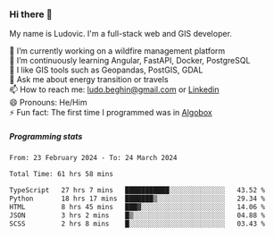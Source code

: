 ### Hi there 👋

My name is Ludovic. I'm a full-stack web and GIS developer.

 🔭 I’m currently working on a wildfire management platform<br/>
 🌱 I’m continuously learning Angular, FastAPI, Docker, PostgreSQL<br/>
 👯 I like GIS tools such as Geopandas, PostGIS, GDAL<br/>
 💬 Ask me about energy transition or travels<br/>
 📫 How to reach me: ludo.beghin@gmail.com or [Linkedin](https://www.linkedin.com/in/ludovic-beghin/)<br/>
 😄 Pronouns: He/Him<br/>
 ⚡ Fun fact: The first time I programmed was in [Algobox](https://fr.wikipedia.org/wiki/Algobox)<br/>

##### Programming stats
<!--START_SECTION:waka-->

```txt
From: 23 February 2024 - To: 24 March 2024

Total Time: 61 hrs 58 mins

TypeScript   27 hrs 7 mins   ███████████░░░░░░░░░░░░░░   43.52 %
Python       18 hrs 17 mins  ███████▒░░░░░░░░░░░░░░░░░   29.34 %
HTML         8 hrs 45 mins   ███▓░░░░░░░░░░░░░░░░░░░░░   14.06 %
JSON         3 hrs 2 mins    █▒░░░░░░░░░░░░░░░░░░░░░░░   04.88 %
SCSS         2 hrs 8 mins    █░░░░░░░░░░░░░░░░░░░░░░░░   03.43 %
```

<!--END_SECTION:waka-->
